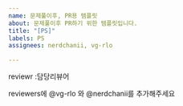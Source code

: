```yaml
---
name: 문제풀이후, PR용 템플릿
about: 문제풀이후 PR하기 위한 템플릿입니다.
title: "[PS]"
labels: PS
assignees: nerdchanii, vg-rlo

---
```


reviewr :담당리뷰어  

reviewers에 @vg-rlo 와 @nerdchanii를 추가해주세요
